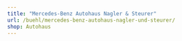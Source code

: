 ```yaml
---
title: "Mercedes-Benz Autohaus Nagler & Steurer"
url: /buehl/mercedes-benz-autohaus-nagler-und-steurer/
shop: Autohaus
---
```

